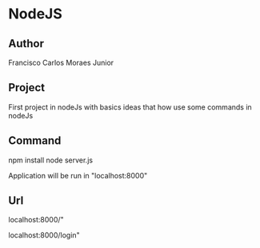 NodeJS
=====================

Author
---------------------
Francisco Carlos Moraes Junior


Project
---------------------
First project in nodeJs with basics ideas that how use some commands in nodeJs

Command
---------------------
npm install
node server.js

Application will be run in "localhost:8000"

Url 
----------------------
localhost:8000/"

localhost:8000/login"